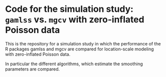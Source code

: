# Code for the simulation study: `gamlss` vs. `mgcv` with zero-inflated Poisson data
This is the repository for a simulation study in which the performance of the R packages gamlss and mgcv are compared for location-scale modeling with zero-inflated Poisson data.

In particular the different algorithms, which estimate the smoothing parameters are compared. 

